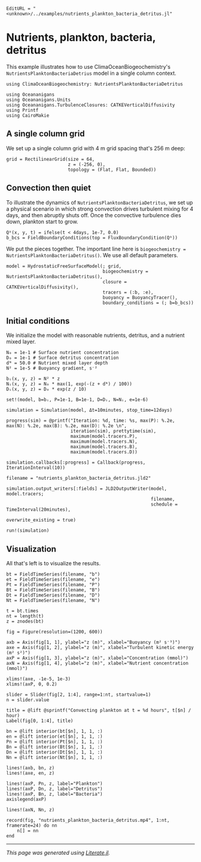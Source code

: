 ```@meta
EditURL = "<unknown>/../examples/nutrients_plankton_bacteria_detritus.jl"
```

# Nutrients, plankton, bacteria, detritus

This example illustrates how to use ClimaOceanBiogeochemistry's
`NutrientsPlanktonBacteriaDetrius` model in a single column context.

````@example nutrients_plankton_bacteria_detritus
using ClimaOceanBiogeochemistry: NutrientsPlanktonBacteriaDetritus

using Oceananigans
using Oceananigans.Units
using Oceananigans.TurbulenceClosures: CATKEVerticalDiffusivity
using Printf
using CairoMakie
````

## A single column grid

We set up a single column grid with 4 m grid spacing that's 256 m deep:

````@example nutrients_plankton_bacteria_detritus
grid = RectilinearGrid(size = 64,
                       z = (-256, 0),
                       topology = (Flat, Flat, Bounded))
````

## Convection then quiet

To illustrate the dynamics of `NutrientsPlanktonBacteriaDetritus`,
we set up a physical scenario in which strong convection drives turbulent mixing
for 4 days, and then abruptly shuts off. Once the convective turbulence dies
down, plankton start to grow.

````@example nutrients_plankton_bacteria_detritus
Qᵇ(x, y, t) = ifelse(t < 4days, 1e-7, 0.0)
b_bcs = FieldBoundaryConditions(top = FluxBoundaryCondition(Qᵇ))
````

We put the pieces together.
The important line here is `biogeochemistry = NutrientsPlanktonBacteriaDetritus()`.
We use all default parameters.

````@example nutrients_plankton_bacteria_detritus
model = HydrostaticFreeSurfaceModel(; grid,
                                    biogeochemistry = NutrientsPlanktonBacteriaDetritus(),
                                    closure = CATKEVerticalDiffusivity(),
                                    tracers = (:b, :e),
                                    buoyancy = BuoyancyTracer(),
                                    boundary_conditions = (; b=b_bcs))
````

## Initial conditions

We initialize the model with reasonable nutrients, detritus, and a nutrient
mixed layer.

````@example nutrients_plankton_bacteria_detritus
N₀ = 1e-1 # Surface nutrient concentration
D₀ = 1e-1 # Surface detritus concentration
dᴺ = 50.0 # Nutrient mixed layer depth
N² = 1e-5 # Buoyancy gradient, s⁻²

bᵢ(x, y, z) = N² * z
Nᵢ(x, y, z) = N₀ * max(1, exp(-(z + dᴺ) / 100))
Dᵢ(x, y, z) = D₀ * exp(z / 10)

set!(model, b=bᵢ, P=1e-1, B=1e-1, D=Dᵢ, N=Nᵢ, e=1e-6)

simulation = Simulation(model, Δt=10minutes, stop_time=12days)

progress(sim) = @printf("Iteration: %d, time: %s, max(P): %.2e, max(N): %.2e, max(B): %.2e, max(D): %.2e \n",
                        iteration(sim), prettytime(sim),
                        maximum(model.tracers.P),
                        maximum(model.tracers.N),
                        maximum(model.tracers.B),
                        maximum(model.tracers.D))

simulation.callbacks[:progress] = Callback(progress, IterationInterval(10))

filename = "nutrients_plankton_bacteria_detritus.jld2"

simulation.output_writers[:fields] = JLD2OutputWriter(model, model.tracers;
                                                      filename,
                                                      schedule = TimeInterval(20minutes),
                                                      overwrite_existing = true)

run!(simulation)
````

## Visualization

All that's left is to visualize the results.

````@example nutrients_plankton_bacteria_detritus
bt = FieldTimeSeries(filename, "b")
et = FieldTimeSeries(filename, "e")
Pt = FieldTimeSeries(filename, "P")
Bt = FieldTimeSeries(filename, "B")
Dt = FieldTimeSeries(filename, "D")
Nt = FieldTimeSeries(filename, "N")

t = bt.times
nt = length(t)
z = znodes(bt)

fig = Figure(resolution=(1200, 600))

axb = Axis(fig[1, 1], ylabel="z (m)", xlabel="Buoyancy (m² s⁻³)")
axe = Axis(fig[1, 2], ylabel="z (m)", xlabel="Turbulent kinetic energy (m² s²)")
axP = Axis(fig[1, 3], ylabel="z (m)", xlabel="Concentration (mmol)")
axN = Axis(fig[1, 4], ylabel="z (m)", xlabel="Nutrient concentration (mmol)")

xlims!(axe, -1e-5, 1e-3)
xlims!(axP, 0, 0.2)

slider = Slider(fig[2, 1:4], range=1:nt, startvalue=1)
n = slider.value

title = @lift @sprintf("Convecting plankton at t = %d hours", t[$n] / hour)
Label(fig[0, 1:4], title)

bn = @lift interior(bt[$n], 1, 1, :)
en = @lift interior(et[$n], 1, 1, :)
Pn = @lift interior(Pt[$n], 1, 1, :)
Bn = @lift interior(Bt[$n], 1, 1, :)
Dn = @lift interior(Dt[$n], 1, 1, :)
Nn = @lift interior(Nt[$n], 1, 1, :)

lines!(axb, bn, z)
lines!(axe, en, z)

lines!(axP, Pn, z, label="Plankton")
lines!(axP, Dn, z, label="Detritus")
lines!(axP, Bn, z, label="Bacteria")
axislegend(axP)

lines!(axN, Nn, z)

record(fig, "nutrients_plankton_bacteria_detritus.mp4", 1:nt, framerate=24) do nn
    n[] = nn
end
````

---

*This page was generated using [Literate.jl](https://github.com/fredrikekre/Literate.jl).*

